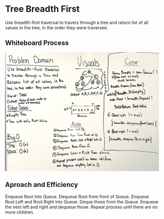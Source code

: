 # Tree Breadth First

Use breadth-first traversal to travers through a tree and return list of all values in the tree, in the order they were traversed.

## Whiteboard Process

![tree-breadth-first](./breadth.jpg)

## Aproach and Efficiency

Enqueue Root into Queue. Dequeue Root from front of Queue. Enqueue Root.Left and Root.Right into Queue. Deque those from the Queue. Enqueue the next left and right and dequeue those. Repeat process until there are no more children.